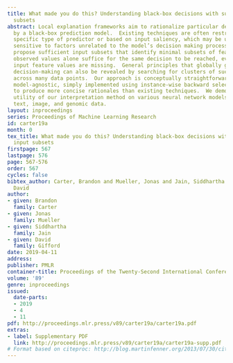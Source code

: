 ```yaml
---
title: What made you do this? Understanding black-box decisions with sufficient input
  subsets
abstract: Local explanation frameworks aim to rationalize particular decisions made
  by a black-box prediction model.  Existing techniques are often restricted to a
  specific type of predictor or based on input saliency, which may be undesirably
  sensitive to factors unrelated to the model’s decision making process.  We instead
  propose sufficient input subsets that identify minimal subsets of features whose
  observed values alone suffice for the same decision to be reached, even if all other
  input feature values are missing.  General principles that globally govern a model’s
  decision-making can also be revealed by searching for clusters of such input patterns
  across many data points.  Our approach is conceptually straightforward, entirely
  model-agnostic, simply implemented using instance-wise backward selection, and able
  to produce more concise rationales than existing techniques.  We demonstrate the
  utility of our interpretation method on various neural network models trained on
  text, image, and genomic data.
layout: inproceedings
series: Proceedings of Machine Learning Research
id: carter19a
month: 0
tex_title: What made you do this? Understanding black-box decisions with sufficient
  input subsets
firstpage: 567
lastpage: 576
page: 567-576
order: 567
cycles: false
bibtex_author: Carter, Brandon and Mueller, Jonas and Jain, Siddhartha and Gifford,
  David
author:
- given: Brandon
  family: Carter
- given: Jonas
  family: Mueller
- given: Siddhartha
  family: Jain
- given: David
  family: Gifford
date: 2019-04-11
address: 
publisher: PMLR
container-title: Proceedings of the Twenty-Second International Conference on Artificial Intelligence and Statistics
volume: '89'
genre: inproceedings
issued:
  date-parts:
  - 2019
  - 4
  - 11
pdf: http://proceedings.mlr.press/v89/carter19a/carter19a.pdf
extras:
- label: Supplementary PDF
  link: http://proceedings.mlr.press/v89/carter19a/carter19a-supp.pdf
# Format based on citeproc: http://blog.martinfenner.org/2013/07/30/citeproc-yaml-for-bibliographies/
---
```

